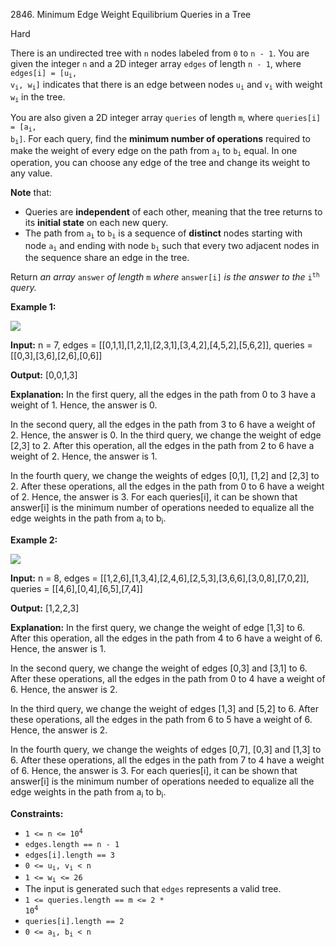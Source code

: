 2846\. Minimum Edge Weight Equilibrium Queries in a Tree

Hard

There is an undirected tree with `n` nodes labeled from `0` to `n - 1`. You are given the integer `n` and a 2D integer array `edges` of length `n - 1`, where <code>edges[i] = [u<sub>i</sub>, v<sub>i</sub>, w<sub>i</sub>]</code> indicates that there is an edge between nodes <code>u<sub>i</sub></code> and <code>v<sub>i</sub></code> with weight <code>w<sub>i</sub></code> in the tree.

You are also given a 2D integer array `queries` of length `m`, where <code>queries[i] = [a<sub>i</sub>, b<sub>i</sub>]</code>. For each query, find the **minimum number of operations** required to make the weight of every edge on the path from <code>a<sub>i</sub></code> to <code>b<sub>i</sub></code> equal. In one operation, you can choose any edge of the tree and change its weight to any value.

**Note** that:

*   Queries are **independent** of each other, meaning that the tree returns to its **initial state** on each new query.
*   The path from <code>a<sub>i</sub></code> to <code>b<sub>i</sub></code> is a sequence of **distinct** nodes starting with node <code>a<sub>i</sub></code> and ending with node <code>b<sub>i</sub></code> such that every two adjacent nodes in the sequence share an edge in the tree.

Return _an array_ `answer` _of length_ `m` _where_ `answer[i]` _is the answer to the_ <code>i<sup>th</sup></code> _query._

**Example 1:**

![](https://leetcode-in-java.github.io/src/main/java/g2801_2900/s2846_minimum_edge_weight_equilibrium_queries_in_a_tree/graph-6-1.png)

**Input:** n = 7, edges = [[0,1,1],[1,2,1],[2,3,1],[3,4,2],[4,5,2],[5,6,2]], queries = [[0,3],[3,6],[2,6],[0,6]]

**Output:** [0,0,1,3]

**Explanation:** In the first query, all the edges in the path from 0 to 3 have a weight of 1. Hence, the answer is 0.

In the second query, all the edges in the path from 3 to 6 have a weight of 2. Hence, the answer is 0. In the third query, we change the weight of edge [2,3] to 2. After this operation, all the edges in the path from 2 to 6 have a weight of 2. Hence, the answer is 1.

In the fourth query, we change the weights of edges [0,1], [1,2] and [2,3] to 2. After these operations, all the edges in the path from 0 to 6 have a weight of 2. Hence, the answer is 3. For each queries[i], it can be shown that answer[i] is the minimum number of operations needed to equalize all the edge weights in the path from a<sub>i</sub> to b<sub>i</sub>.

**Example 2:**

![](https://leetcode-in-java.github.io/src/main/java/g2801_2900/s2846_minimum_edge_weight_equilibrium_queries_in_a_tree/graph-9-1.png)

**Input:** n = 8, edges = [[1,2,6],[1,3,4],[2,4,6],[2,5,3],[3,6,6],[3,0,8],[7,0,2]], queries = [[4,6],[0,4],[6,5],[7,4]]

**Output:** [1,2,2,3]

**Explanation:** In the first query, we change the weight of edge [1,3] to 6. After this operation, all the edges in the path from 4 to 6 have a weight of 6. Hence, the answer is 1.

In the second query, we change the weight of edges [0,3] and [3,1] to 6. After these operations, all the edges in the path from 0 to 4 have a weight of 6. Hence, the answer is 2.

In the third query, we change the weight of edges [1,3] and [5,2] to 6. After these operations, all the edges in the path from 6 to 5 have a weight of 6. Hence, the answer is 2.

In the fourth query, we change the weights of edges [0,7], [0,3] and [1,3] to 6. After these operations, all the edges in the path from 7 to 4 have a weight of 6. Hence, the answer is 3. For each queries[i], it can be shown that answer[i] is the minimum number of operations needed to equalize all the edge weights in the path from a<sub>i</sub> to b<sub>i</sub>.

**Constraints:**

*   <code>1 <= n <= 10<sup>4</sup></code>
*   `edges.length == n - 1`
*   `edges[i].length == 3`
*   <code>0 <= u<sub>i</sub>, v<sub>i</sub> < n</code>
*   <code>1 <= w<sub>i</sub> <= 26</code>
*   The input is generated such that `edges` represents a valid tree.
*   <code>1 <= queries.length == m <= 2 * 10<sup>4</sup></code>
*   `queries[i].length == 2`
*   <code>0 <= a<sub>i</sub>, b<sub>i</sub> < n</code>
